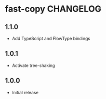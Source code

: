# fast-copy CHANGELOG

## 1.1.0

* Add TypeScript and FlowType bindings

## 1.0.1

* Activate tree-shaking

## 1.0.0

* Initial release
